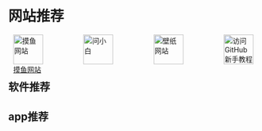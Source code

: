 # 网站推荐

<div style="display: flex; justify-content: space-between; align-items: center;">
  <a href="https://www.wenxiaobai.com/" target="_blank" style="display: inline-block; width: 60px; height: 60px; margin: 0 10px; position: relative;">
    <img src="https://hellogithub.com/favicon/apple-icon-57x57.png" alt="摸鱼网站" style="width: 100%; height: 100%; object-fit: contain; transition: transform 0.3s ease;" onmouseover="this.style.transform='scale(1.1)'" onmouseout="this.style.transform='scale(1)'">
    摸鱼网站
  </a>
  <a href="https://poki.com/zh" target="_blank" style="display: inline-block; width: 60px; height: 60px; margin: 0 10px; position: relative;">
    <img src="https://hellogithub.com/favicon/apple-icon-57x57.png" alt="问小白" style="width: 100%; height: 100%; object-fit: contain; transition: transform 0.3s ease;" onmouseover="this.style.transform='scale(1.1)'" onmouseout="this.style.transform='scale(1)'">
  </a>
  <a href="https://haowallpaper.com/homeView" target="_blank" style="display: inline-block; width: 60px; height: 60px; margin: 0 10px; position: relative;">
    <img src="https://hellogithub.com/favicon/apple-icon-57x57.png" alt="壁纸网站" style="width: 100%; height: 100%; object-fit: contain; transition: transform 0.3s ease;" onmouseover="this.style.transform='scale(1.1)'" onmouseout="this.style.transform='scale(1)'">
  </a>
  <a href="https://hellogithub.com/" target="_blank" style="display: inline-block; width: 60px; height: 60px; margin: 0 10px; position: relative;">
    <img src="https://hellogithub.com/favicon/apple-icon-57x57.png" alt="访问GitHub新手教程" style="width: 100%; height: 100%; object-fit: contain; transition: transform 0.3s ease;" onmouseover="this.style.transform='scale(1.1)'" onmouseout="this.style.transform='scale(1)'">
  </a>
</div>


## 软件推荐





## app推荐
